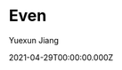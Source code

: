 ---
title: Even
github: https://github.com/ahonn/hexo-theme-even
demo: https://ahonn.github.io/hexo-theme-even/
license: MIT
author: Yuexun Jiang
author_link: ''
author_twitter: ahonnjiang
date: 2021-04-29T00:00:00.000Z
ssg:
  - Hexo
cms: null
css: null
category: null
description: 🚀 A super concise theme for Hexo
draft: false
publish_date: '2016-02-24T07:45:32Z'
update_date: '2021-12-07T08:10:49Z'
github_star: 1302
github_fork: 214
---